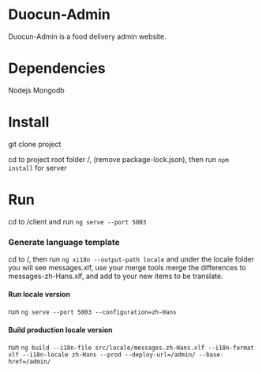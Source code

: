 # Duocun-Admin

Duocun-Admin is a food delivery admin website.

# Dependencies

Nodejs 
Mongodb

# Install

git clone project

cd to project root folder /, (remove package-lock.json), then run `npm install` for server


# Run

cd to /client and run `ng serve --port 5003`


### Generate language template
cd to /, then run `ng xi18n --output-path locale` and under the locale folder you will see messages.xlf, use your merge tools merge the differences to messages-zh-Hans.xlf, and add <target> to your new items to be translate.

#### Run locale version
run `ng serve --port 5003 --configuration=zh-Hans`

#### Build production locale version
run `ng build --i18n-file src/locale/messages.zh-Hans.xlf --i18n-format xlf --i18n-locale zh-Hans --prod --deploy-url=/admin/ --base-href=/admin/`


